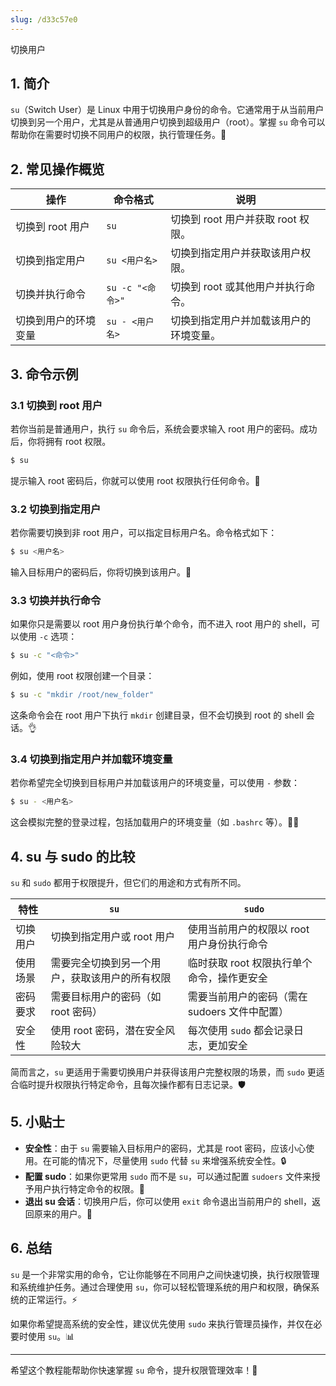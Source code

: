 ```yaml
---
slug: /d33c57e0
---
```

切换用户

## 1. 简介

`su`（Switch User）是 Linux 中用于切换用户身份的命令。它通常用于从当前用户切换到另一个用户，尤其是从普通用户切换到超级用户（root）。掌握 `su` 命令可以帮助你在需要时切换不同用户的权限，执行管理任务。🔑

## 2. 常见操作概览

| 操作                | 命令格式                         | 说明                           |
|---------------------|----------------------------------|--------------------------------|
| 切换到 root 用户      | `su`                             | 切换到 root 用户并获取 root 权限。 |
| 切换到指定用户       | `su <用户名>`                    | 切换到指定用户并获取该用户权限。  |
| 切换并执行命令       | `su -c "<命令>"`                 | 切换到 root 或其他用户并执行命令。  |
| 切换到用户的环境变量  | `su - <用户名>`                   | 切换到指定用户并加载该用户的环境变量。 |

## 3. 命令示例

### 3.1 切换到 root 用户

若你当前是普通用户，执行 `su` 命令后，系统会要求输入 root 用户的密码。成功后，你将拥有 root 权限。

```bash
$ su
```

提示输入 root 密码后，你就可以使用 root 权限执行任何命令。🔐

### 3.2 切换到指定用户

若你需要切换到非 root 用户，可以指定目标用户名。命令格式如下：

```bash
$ su <用户名>
```

输入目标用户的密码后，你将切换到该用户。🔄

### 3.3 切换并执行命令

如果你只是需要以 root 用户身份执行单个命令，而不进入 root 用户的 shell，可以使用 `-c` 选项：

```bash
$ su -c "<命令>"
```

例如，使用 root 权限创建一个目录：

```bash
$ su -c "mkdir /root/new_folder"
```

这条命令会在 root 用户下执行 `mkdir` 创建目录，但不会切换到 root 的 shell 会话。👌

### 3.4 切换到指定用户并加载环境变量

若你希望完全切换到目标用户并加载该用户的环境变量，可以使用 `-` 参数：

```bash
$ su - <用户名>
```

这会模拟完整的登录过程，包括加载用户的环境变量（如 `.bashrc` 等）。👨‍💻

## 4. su 与 sudo 的比较

`su` 和 `sudo` 都用于权限提升，但它们的用途和方式有所不同。

| 特性               | `su`                                    | `sudo`                                   |
|--------------------|-----------------------------------------|------------------------------------------|
| 切换用户           | 切换到指定用户或 root 用户              | 使用当前用户的权限以 root 用户身份执行命令  |
| 使用场景           | 需要完全切换到另一个用户，获取该用户的所有权限 | 临时获取 root 权限执行单个命令，操作更安全 |
| 密码要求           | 需要目标用户的密码（如 root 密码）      | 需要当前用户的密码（需在 sudoers 文件中配置） |
| 安全性             | 使用 root 密码，潜在安全风险较大        | 每次使用 `sudo` 都会记录日志，更加安全   |

简而言之，`su` 更适用于需要切换用户并获得该用户完整权限的场景，而 `sudo` 更适合临时提升权限执行特定命令，且每次操作都有日志记录。🛡️

## 5. 小贴士

- **安全性**：由于 `su` 需要输入目标用户的密码，尤其是 root 密码，应该小心使用。在可能的情况下，尽量使用 `sudo` 代替 `su` 来增强系统安全性。🔒
- **配置 sudo**：如果你更常用 `sudo` 而不是 `su`，可以通过配置 `sudoers` 文件来授予用户执行特定命令的权限。🔧
- **退出 su 会话**：切换用户后，你可以使用 `exit` 命令退出当前用户的 shell，返回原来的用户。👋

## 6. 总结

`su` 是一个非常实用的命令，它让你能够在不同用户之间快速切换，执行权限管理和系统维护任务。通过合理使用 `su`，你可以轻松管理系统的用户和权限，确保系统的正常运行。⚡

如果你希望提高系统的安全性，建议优先使用 `sudo` 来执行管理员操作，并仅在必要时使用 `su`。📊

---

希望这个教程能帮助你快速掌握 `su` 命令，提升权限管理效率！🚀

